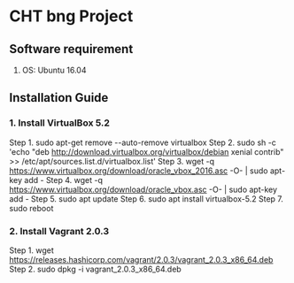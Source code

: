 # CHT bng Project

## Software requirement
1. OS: Ubuntu 16.04

## Installation Guide

### 1. Install VirtualBox 5.2
  Step 1. sudo apt-get remove --auto-remove virtualbox
  Step 2. sudo sh -c 'echo "deb http://download.virtualbox.org/virtualbox/debian xenial contrib" >> /etc/apt/sources.list.d/virtualbox.list'
  Step 3. wget -q https://www.virtualbox.org/download/oracle_vbox_2016.asc -O- | sudo apt-key add -
  Step 4. wget -q https://www.virtualbox.org/download/oracle_vbox.asc -O- | sudo apt-key add -
  Step 5. sudo apt update
  Step 6. sudo apt install virtualbox-5.2
  Step 7. sudo reboot

### 2. Install Vagrant 2.0.3
  Step 1. wget https://releases.hashicorp.com/vagrant/2.0.3/vagrant_2.0.3_x86_64.deb
  Step 2. sudo dpkg -i vagrant_2.0.3_x86_64.deb

